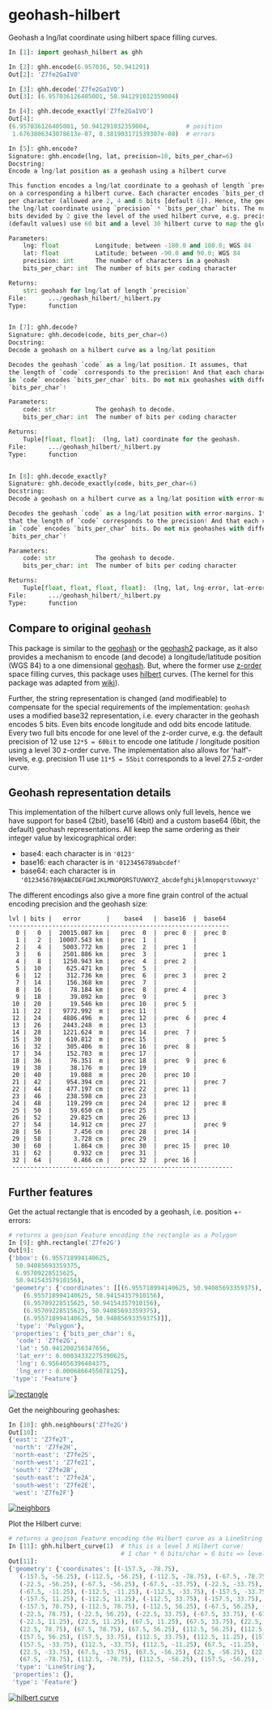 geohash-hilbert
===============

Geohash a lng/lat coordinate using hilbert space filling curves.

```python
In [1]: import geohash_hilbert as ghh

In [2]: ghh.encode(6.957036, 50.941291)
Out[2]: 'Z7fe2GaIVO'

In [3]: ghh.decode('Z7fe2GaIVO')
Out[3]: (6.957036126405001, 50.941291032359004)

In [4]: ghh.decode_exactly('Z7fe2GaIVO')
Out[4]:
(6.957036126405001, 50.941291032359004,          # position
 1.6763806343078613e-07, 8.381903171539307e-08)  # errors

In [5]: ghh.encode?
Signature: ghh.encode(lng, lat, precision=10, bits_per_char=6)
Docstring:
Encode a lng/lat position as a geohash using a hilbert curve

This function encodes a lng/lat coordinate to a geohash of length `precision`
on a corresponding a hilbert curve. Each character encodes `bits_per_char` bits
per character (allowed are 2, 4 and 6 bits [default 6]). Hence, the geohash encodes
the lng/lat coordinate using `precision` * `bits_per_char` bits. The number of
bits devided by 2 give the level of the used hilbert curve, e.g. precision=10, bits_per_char=6
(default values) use 60 bit and a level 30 hilbert curve to map the globe.

Parameters:
    lng: float          Longitude; between -180.0 and 180.0; WGS 84
    lat: float          Latitude; between -90.0 and 90.0; WGS 84
    precision: int      The number of characters in a geohash
    bits_per_char: int  The number of bits per coding character

Returns:
    str: geohash for lng/lat of length `precision`
File:      .../geohash_hilbert/_hilbert.py
Type:      function


In [7]: ghh.decode?
Signature: ghh.decode(code, bits_per_char=6)
Docstring:
Decode a geohash on a hilbert curve as a lng/lat position

Decodes the geohash `code` as a lng/lat position. It assumes, that
the length of `code` corresponds to the precision! And that each character
in `code` encodes `bits_per_char` bits. Do not mix geohashes with different
`bits_per_char`!

Parameters:
    code: str           The geohash to decode.
    bits_per_char: int  The number of bits per coding character

Returns:
    Tuple[float, float]:  (lng, lat) coordinate for the geohash.
File:      .../geohash_hilbert/_hilbert.py
Type:      function


In [8]: ghh.decode_exactly?
Signature: ghh.decode_exactly(code, bits_per_char=6)
Docstring:
Decode a geohash on a hilbert curve as a lng/lat position with error-margins

Decodes the geohash `code` as a lng/lat position with error-margins. It assumes,
that the length of `code` corresponds to the precision! And that each character
in `code` encodes `bits_per_char` bits. Do not mix geohashes with different
`bits_per_char`!

Parameters:
    code: str           The geohash to decode.
    bits_per_char: int  The number of bits per coding character

Returns:
    Tuple[float, float, float, float]:  (lng, lat, lng-error, lat-error) coordinate for the geohash.
File:      .../geohash_hilbert/_hilbert.py
Type:      function
```

Compare to original [`geohash`](https://github.com/vinsci/geohash/)
-------------------------------------------------------------------

This package is similar to the [geohash](https://github.com/vinsci/geohash/) or
the [geohash2](https://github.com/dbarthe/geohash/) package, as it also provides a
mechanism to encode (and decode) a longitude/latitude position (WGS 84) to a one
dimensional [geohash](https://en.wikipedia.org/wiki/Geohash). But, where the former
use [z-order](https://en.wikipedia.org/wiki/Z-order_curve) space filling curves,
this package uses [hilbert](https://en.wikipedia.org/wiki/Hilbert_curve) curves.
(The kernel for this package was adapted from [wiki](https://en.wikipedia.org/wiki/Hilbert_curve)).

Further, the string representation is changed (and modifieable) to compensate for
the special requirements of the implementation: `geohash` uses a modified base32
representation, i.e. every character in the geohash encodes 5 bits. Even bits
encode longitude and odd bits encode latitude. Every two full bits encode for one
level of the z-order curve, e.g. the default precision of 12 use `12*5 = 60bit` to encode
one latitude / longitude position using a level 30 z-order curve. The implementation
also allows for 'half'-levels, e.g. precision 11 use `11*5 = 55bit` corresponds to a
level 27.5 z-order curve.

Geohash representation details
------------------------------

This implementation of the hilbert curve allows only full levels, hence we have
support for base4 (2bit), base16 (4bit) and a custom base64 (6bit, the default)
geohash representations.
All keep the same ordering as their integer value by lexicographical order:

- base4: each character is in `'0123'`
- base16: each character is in `'0123456789abcdef'`
- base64: each character is in `'0123456789@ABCDEFGHIJKLMNOPQRSTUVWXYZ_abcdefghijklmnopqrstuvwxyz'`

The different encodings also give a more fine grain control of the actual encoding
precision and the geohash size:

```
lvl | bits |   error       |    base4   |  base16  |  base64
-------------------------------------------------------------
  0 |   0  |  20015.087 km |   prec  0  |  prec 0  |  prec 0
  1 |   2  |  10007.543 km |   prec  1  |          |
  2 |   4  |   5003.772 km |   prec  2  |  prec 1  |
  3 |   6  |   2501.886 km |   prec  3  |          |  prec 1
  4 |   8  |   1250.943 km |   prec  4  |  prec 2  |
  5 |  10  |    625.471 km |   prec  5  |          |
  6 |  12  |    312.736 km |   prec  6  |  prec 3  |  prec 2
  7 |  14  |    156.368 km |   prec  7  |          |
  8 |  16  |     78.184 km |   prec  8  |  prec 4  |
  9 |  18  |     39.092 km |   prec  9  |          |  prec 3
 10 |  20  |     19.546 km |   prec 10  |  prec 5  |
 11 |  22  |   9772.992  m |   prec 11  |          |
 12 |  24  |   4886.496  m |   prec 12  |  prec  6 |  prec 4
 13 |  26  |   2443.248  m |   prec 13  |          |
 14 |  28  |   1221.624  m |   prec 14  |  prec  7 |
 15 |  30  |    610.812  m |   prec 15  |          |  prec 5
 16 |  32  |    305.406  m |   prec 16  |  prec  8 |
 17 |  34  |    152.703  m |   prec 17  |          |
 18 |  36  |     76.351  m |   prec 18  |  prec  9 |  prec 6
 19 |  38  |     38.176  m |   prec 19  |          |
 20 |  40  |     19.088  m |   prec 20  |  prec 10 |
 21 |  42  |    954.394 cm |   prec 21  |          |  prec 7
 22 |  44  |    477.197 cm |   prec 22  |  prec 11 |
 23 |  46  |    238.598 cm |   prec 23  |          |
 24 |  48  |    119.299 cm |   prec 24  |  prec 12 |  prec 8
 25 |  50  |     59.650 cm |   prec 25  |          |
 26 |  52  |     29.825 cm |   prec 26  |  prec 13 |
 27 |  54  |     14.912 cm |   prec 27  |          |  prec 9
 28 |  56  |      7.456 cm |   prec 28  |  prec 14 |
 29 |  58  |      3.728 cm |   prec 29  |          |
 30 |  60  |      1.864 cm |   prec 30  |  prec 15 |  prec 10
 31 |  62  |      0.932 cm |   prec 31  |          |
 32 |  64  |      0.466 cm |   prec 32  |  prec 16 |
 -------------------------------------------------------------
```

Further features
----------------

Get the actual rectangle that is encoded by a geohash, i.e. position +- errors:

```python
# returns a geojson Feature encoding the rectangle as a Polygon
In [9]: ghh.rectangle('Z7fe2G')
Out[9]:
{'bbox': (6.955718994140625,
  50.94085693359375,
  6.95709228515625,
  50.94154357910156),
 'geometry': {'coordinates': [[(6.955718994140625, 50.94085693359375),
    (6.955718994140625, 50.94154357910156),
    (6.95709228515625, 50.94154357910156),
    (6.95709228515625, 50.94085693359375),
    (6.955718994140625, 50.94085693359375)]],
  'type': 'Polygon'},
 'properties': {'bits_per_char': 6,
  'code': 'Z7fe2G',
  'lat': 50.941200256347656,
  'lat_err': 0.00034332275390625,
  'lng': 6.9564056396484375,
  'lng_err': 0.0006866455078125},
 'type': 'Feature'}
```

[![rectangle](/../master/img/rectangle.png?raw=true)](http://geojson.io/#data=data:application/json,%7B%22type%22%3A%22Feature%22%2C%22properties%22%3A%7B%22code%22%3A%22Z7fe2G%22%2C%22lng%22%3A6.9564056396484375%2C%22lat%22%3A50.941200256347656%2C%22lng_err%22%3A0.0006866455078125%2C%22lat_err%22%3A0.00034332275390625%2C%22bits_per_char%22%3A6%7D%2C%22bbox%22%3A%5B6.955718994140625%2C50.94085693359375%2C6.95709228515625%2C50.94154357910156%5D%2C%22geometry%22%3A%7B%22type%22%3A%22Polygon%22%2C%22coordinates%22%3A%5B%5B%5B6.955718994140625%2C50.94085693359375%5D%2C%5B6.955718994140625%2C50.94154357910156%5D%2C%5B6.95709228515625%2C50.94154357910156%5D%2C%5B6.95709228515625%2C50.94085693359375%5D%2C%5B6.955718994140625%2C50.94085693359375%5D%5D%5D%7D%7D)

Get the neighbouring geohashes:

```python
In [10]: ghh.neighbours('Z7fe2G')
Out[10]:
{'east': 'Z7fe2T',
 'north': 'Z7fe2H',
 'north-east': 'Z7fe2S',
 'north-west': 'Z7fe2I',
 'south': 'Z7fe2B',
 'south-east': 'Z7fe2A',
 'south-west': 'Z7fe2E',
 'west': 'Z7fe2F'}
```
[![neighbors](/../master/img/neighbors.png?raw=true)](http://geojson.io/#data=data:application/json,%5B%7B%22type%22%3A%22Feature%22%2C%22properties%22%3A%7B%22code%22%3A%22Z7fe2H%22%2C%22lng%22%3A6.9564056396484375%2C%22lat%22%3A50.94188690185547%2C%22lng_err%22%3A0.0006866455078125%2C%22lat_err%22%3A0.00034332275390625%2C%22bits_per_char%22%3A6%7D%2C%22bbox%22%3A%5B6.955718994140625%2C50.94154357910156%2C6.95709228515625%2C50.942230224609375%5D%2C%22geometry%22%3A%7B%22type%22%3A%22Polygon%22%2C%22coordinates%22%3A%5B%5B%5B6.955718994140625%2C50.94154357910156%5D%2C%5B6.955718994140625%2C50.942230224609375%5D%2C%5B6.95709228515625%2C50.942230224609375%5D%2C%5B6.95709228515625%2C50.94154357910156%5D%2C%5B6.955718994140625%2C50.94154357910156%5D%5D%5D%7D%7D%2C%7B%22type%22%3A%22Feature%22%2C%22properties%22%3A%7B%22code%22%3A%22Z7fe2S%22%2C%22lng%22%3A6.9577789306640625%2C%22lat%22%3A50.94188690185547%2C%22lng_err%22%3A0.0006866455078125%2C%22lat_err%22%3A0.00034332275390625%2C%22bits_per_char%22%3A6%7D%2C%22bbox%22%3A%5B6.95709228515625%2C50.94154357910156%2C6.958465576171875%2C50.942230224609375%5D%2C%22geometry%22%3A%7B%22type%22%3A%22Polygon%22%2C%22coordinates%22%3A%5B%5B%5B6.95709228515625%2C50.94154357910156%5D%2C%5B6.95709228515625%2C50.942230224609375%5D%2C%5B6.958465576171875%2C50.942230224609375%5D%2C%5B6.958465576171875%2C50.94154357910156%5D%2C%5B6.95709228515625%2C50.94154357910156%5D%5D%5D%7D%7D%2C%7B%22type%22%3A%22Feature%22%2C%22properties%22%3A%7B%22code%22%3A%22Z7fe2I%22%2C%22lng%22%3A6.9550323486328125%2C%22lat%22%3A50.94188690185547%2C%22lng_err%22%3A0.0006866455078125%2C%22lat_err%22%3A0.00034332275390625%2C%22bits_per_char%22%3A6%7D%2C%22bbox%22%3A%5B6.954345703125%2C50.94154357910156%2C6.955718994140625%2C50.942230224609375%5D%2C%22geometry%22%3A%7B%22type%22%3A%22Polygon%22%2C%22coordinates%22%3A%5B%5B%5B6.954345703125%2C50.94154357910156%5D%2C%5B6.954345703125%2C50.942230224609375%5D%2C%5B6.955718994140625%2C50.942230224609375%5D%2C%5B6.955718994140625%2C50.94154357910156%5D%2C%5B6.954345703125%2C50.94154357910156%5D%5D%5D%7D%7D%2C%7B%22type%22%3A%22Feature%22%2C%22properties%22%3A%7B%22code%22%3A%22Z7fe2T%22%2C%22lng%22%3A6.9577789306640625%2C%22lat%22%3A50.941200256347656%2C%22lng_err%22%3A0.0006866455078125%2C%22lat_err%22%3A0.00034332275390625%2C%22bits_per_char%22%3A6%7D%2C%22bbox%22%3A%5B6.95709228515625%2C50.94085693359375%2C6.958465576171875%2C50.94154357910156%5D%2C%22geometry%22%3A%7B%22type%22%3A%22Polygon%22%2C%22coordinates%22%3A%5B%5B%5B6.95709228515625%2C50.94085693359375%5D%2C%5B6.95709228515625%2C50.94154357910156%5D%2C%5B6.958465576171875%2C50.94154357910156%5D%2C%5B6.958465576171875%2C50.94085693359375%5D%2C%5B6.95709228515625%2C50.94085693359375%5D%5D%5D%7D%7D%2C%7B%22type%22%3A%22Feature%22%2C%22properties%22%3A%7B%22code%22%3A%22Z7fe2F%22%2C%22lng%22%3A6.9550323486328125%2C%22lat%22%3A50.941200256347656%2C%22lng_err%22%3A0.0006866455078125%2C%22lat_err%22%3A0.00034332275390625%2C%22bits_per_char%22%3A6%7D%2C%22bbox%22%3A%5B6.954345703125%2C50.94085693359375%2C6.955718994140625%2C50.94154357910156%5D%2C%22geometry%22%3A%7B%22type%22%3A%22Polygon%22%2C%22coordinates%22%3A%5B%5B%5B6.954345703125%2C50.94085693359375%5D%2C%5B6.954345703125%2C50.94154357910156%5D%2C%5B6.955718994140625%2C50.94154357910156%5D%2C%5B6.955718994140625%2C50.94085693359375%5D%2C%5B6.954345703125%2C50.94085693359375%5D%5D%5D%7D%7D%2C%7B%22type%22%3A%22Feature%22%2C%22properties%22%3A%7B%22code%22%3A%22Z7fe2B%22%2C%22lng%22%3A6.9564056396484375%2C%22lat%22%3A50.940513610839844%2C%22lng_err%22%3A0.0006866455078125%2C%22lat_err%22%3A0.00034332275390625%2C%22bits_per_char%22%3A6%7D%2C%22bbox%22%3A%5B6.955718994140625%2C50.94017028808594%2C6.95709228515625%2C50.94085693359375%5D%2C%22geometry%22%3A%7B%22type%22%3A%22Polygon%22%2C%22coordinates%22%3A%5B%5B%5B6.955718994140625%2C50.94017028808594%5D%2C%5B6.955718994140625%2C50.94085693359375%5D%2C%5B6.95709228515625%2C50.94085693359375%5D%2C%5B6.95709228515625%2C50.94017028808594%5D%2C%5B6.955718994140625%2C50.94017028808594%5D%5D%5D%7D%7D%2C%7B%22type%22%3A%22Feature%22%2C%22properties%22%3A%7B%22code%22%3A%22Z7fe2A%22%2C%22lng%22%3A6.9577789306640625%2C%22lat%22%3A50.940513610839844%2C%22lng_err%22%3A0.0006866455078125%2C%22lat_err%22%3A0.00034332275390625%2C%22bits_per_char%22%3A6%7D%2C%22bbox%22%3A%5B6.95709228515625%2C50.94017028808594%2C6.958465576171875%2C50.94085693359375%5D%2C%22geometry%22%3A%7B%22type%22%3A%22Polygon%22%2C%22coordinates%22%3A%5B%5B%5B6.95709228515625%2C50.94017028808594%5D%2C%5B6.95709228515625%2C50.94085693359375%5D%2C%5B6.958465576171875%2C50.94085693359375%5D%2C%5B6.958465576171875%2C50.94017028808594%5D%2C%5B6.95709228515625%2C50.94017028808594%5D%5D%5D%7D%7D%2C%7B%22type%22%3A%22Feature%22%2C%22properties%22%3A%7B%22code%22%3A%22Z7fe2E%22%2C%22lng%22%3A6.9550323486328125%2C%22lat%22%3A50.940513610839844%2C%22lng_err%22%3A0.0006866455078125%2C%22lat_err%22%3A0.00034332275390625%2C%22bits_per_char%22%3A6%7D%2C%22bbox%22%3A%5B6.954345703125%2C50.94017028808594%2C6.955718994140625%2C50.94085693359375%5D%2C%22geometry%22%3A%7B%22type%22%3A%22Polygon%22%2C%22coordinates%22%3A%5B%5B%5B6.954345703125%2C50.94017028808594%5D%2C%5B6.954345703125%2C50.94085693359375%5D%2C%5B6.955718994140625%2C50.94085693359375%5D%2C%5B6.955718994140625%2C50.94017028808594%5D%2C%5B6.954345703125%2C50.94017028808594%5D%5D%5D%7D%7D%2C%7B%22type%22%3A%22Feature%22%2C%22properties%22%3A%7B%22code%22%3A%22Z7fe2G%22%2C%22lng%22%3A6.9564056396484375%2C%22lat%22%3A50.941200256347656%2C%22lng_err%22%3A0.0006866455078125%2C%22lat_err%22%3A0.00034332275390625%2C%22bits_per_char%22%3A6%7D%2C%22bbox%22%3A%5B6.955718994140625%2C50.94085693359375%2C6.95709228515625%2C50.94154357910156%5D%2C%22geometry%22%3A%7B%22type%22%3A%22Polygon%22%2C%22coordinates%22%3A%5B%5B%5B6.955718994140625%2C50.94085693359375%5D%2C%5B6.955718994140625%2C50.94154357910156%5D%2C%5B6.95709228515625%2C50.94154357910156%5D%2C%5B6.95709228515625%2C50.94085693359375%5D%2C%5B6.955718994140625%2C50.94085693359375%5D%5D%5D%7D%7D%5D)

Plot the Hilbert curve:

```python
# returns a geojson Feature encoding the Hilbert curve as a LineString
In [11]: ghh.hilbert_curve(1)  # this is a level 3 Hilbert curve:
                               # 1 char * 6 bits/char = 6 bits => level 3
Out[11]:
{'geometry': {'coordinates': [(-157.5, -78.75),
   (-157.5, -56.25), (-112.5, -56.25), (-112.5, -78.75), (-67.5, -78.75), (-22.5, -78.75),
   (-22.5, -56.25), (-67.5, -56.25), (-67.5, -33.75), (-22.5, -33.75), (-22.5, -11.25),
   (-67.5, -11.25), (-112.5, -11.25), (-112.5, -33.75), (-157.5, -33.75), (-157.5, -11.25),
   (-157.5, 11.25), (-112.5, 11.25), (-112.5, 33.75), (-157.5, 33.75), (-157.5, 56.25),
   (-157.5, 78.75), (-112.5, 78.75), (-112.5, 56.25), (-67.5, 56.25), (-67.5, 78.75),
   (-22.5, 78.75), (-22.5, 56.25), (-22.5, 33.75), (-67.5, 33.75), (-67.5, 11.25),
   (-22.5, 11.25), (22.5, 11.25), (67.5, 11.25), (67.5, 33.75), (22.5, 33.75), (22.5, 56.25),
   (22.5, 78.75), (67.5, 78.75), (67.5, 56.25), (112.5, 56.25), (112.5, 78.75), (157.5, 78.75),
   (157.5, 56.25), (157.5, 33.75), (112.5, 33.75), (112.5, 11.25), (157.5, 11.25), (157.5, -11.25),
   (157.5, -33.75), (112.5, -33.75), (112.5, -11.25), (67.5, -11.25), (22.5, -11.25),
   (22.5, -33.75), (67.5, -33.75), (67.5, -56.25), (22.5, -56.25), (22.5, -78.75),
   (67.5, -78.75), (112.5, -78.75), (112.5, -56.25), (157.5, -56.25), (157.5, -78.75)],
  'type': 'LineString'},
 'properties': {},
 'type': 'Feature'}
```
[![hilbert curve](/../master/img/hilbert.png?raw=true)](http://geojson.io/#data=data:application/json,%7B%22type%22%3A%22Feature%22%2C%22properties%22%3A%7B%7D%2C%22geometry%22%3A%7B%22type%22%3A%22LineString%22%2C%22coordinates%22%3A%5B%5B-157.5%2C-78.75%5D%2C%5B-157.5%2C-56.25%5D%2C%5B-112.5%2C-56.25%5D%2C%5B-112.5%2C-78.75%5D%2C%5B-67.5%2C-78.75%5D%2C%5B-22.5%2C-78.75%5D%2C%5B-22.5%2C-56.25%5D%2C%5B-67.5%2C-56.25%5D%2C%5B-67.5%2C-33.75%5D%2C%5B-22.5%2C-33.75%5D%2C%5B-22.5%2C-11.25%5D%2C%5B-67.5%2C-11.25%5D%2C%5B-112.5%2C-11.25%5D%2C%5B-112.5%2C-33.75%5D%2C%5B-157.5%2C-33.75%5D%2C%5B-157.5%2C-11.25%5D%2C%5B-157.5%2C11.25%5D%2C%5B-112.5%2C11.25%5D%2C%5B-112.5%2C33.75%5D%2C%5B-157.5%2C33.75%5D%2C%5B-157.5%2C56.25%5D%2C%5B-157.5%2C78.75%5D%2C%5B-112.5%2C78.75%5D%2C%5B-112.5%2C56.25%5D%2C%5B-67.5%2C56.25%5D%2C%5B-67.5%2C78.75%5D%2C%5B-22.5%2C78.75%5D%2C%5B-22.5%2C56.25%5D%2C%5B-22.5%2C33.75%5D%2C%5B-67.5%2C33.75%5D%2C%5B-67.5%2C11.25%5D%2C%5B-22.5%2C11.25%5D%2C%5B22.5%2C11.25%5D%2C%5B67.5%2C11.25%5D%2C%5B67.5%2C33.75%5D%2C%5B22.5%2C33.75%5D%2C%5B22.5%2C56.25%5D%2C%5B22.5%2C78.75%5D%2C%5B67.5%2C78.75%5D%2C%5B67.5%2C56.25%5D%2C%5B112.5%2C56.25%5D%2C%5B112.5%2C78.75%5D%2C%5B157.5%2C78.75%5D%2C%5B157.5%2C56.25%5D%2C%5B157.5%2C33.75%5D%2C%5B112.5%2C33.75%5D%2C%5B112.5%2C11.25%5D%2C%5B157.5%2C11.25%5D%2C%5B157.5%2C-11.25%5D%2C%5B157.5%2C-33.75%5D%2C%5B112.5%2C-33.75%5D%2C%5B112.5%2C-11.25%5D%2C%5B67.5%2C-11.25%5D%2C%5B22.5%2C-11.25%5D%2C%5B22.5%2C-33.75%5D%2C%5B67.5%2C-33.75%5D%2C%5B67.5%2C-56.25%5D%2C%5B22.5%2C-56.25%5D%2C%5B22.5%2C-78.75%5D%2C%5B67.5%2C-78.75%5D%2C%5B112.5%2C-78.75%5D%2C%5B112.5%2C-56.25%5D%2C%5B157.5%2C-56.25%5D%2C%5B157.5%2C-78.75%5D%5D%7D%7D)
